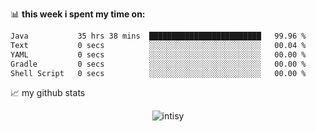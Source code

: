 📊 **this week i spent my time on:**
<!--START_SECTION:waka-->

```txt
Java           35 hrs 38 mins  █████████████████████████   99.96 %
Text           0 secs          ░░░░░░░░░░░░░░░░░░░░░░░░░   00.04 %
YAML           0 secs          ░░░░░░░░░░░░░░░░░░░░░░░░░   00.00 %
Gradle         0 secs          ░░░░░░░░░░░░░░░░░░░░░░░░░   00.00 %
Shell Script   0 secs          ░░░░░░░░░░░░░░░░░░░░░░░░░   00.00 %
```

<!--END_SECTION:waka-->


📈 my github stats

<p align="center"> <img src="https://github-readme-stats.vercel.app/api?username=intisy&show_icons=true&theme=gotham" alt="intisy" />




